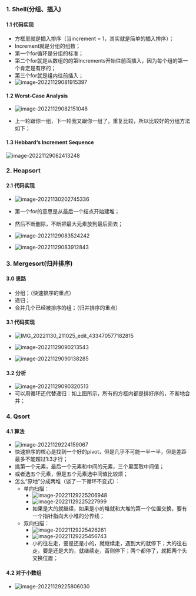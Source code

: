 ```toc
```

### 1. Shell(分组、插入)

#### 1.1 代码实现

- 方框里就是插入排序（当increment = 1，其实就是简单的插入排序）；
- Increment就是分组的组数；
- 第一个for循环是分组的标准；
- 第二个for就是从数组的的第Increments开始往前面插入，因为每个组的第一个肯定是有序的；
- 第三个for就是组内往前插入；
- ![image-20221129081915397](../../img/test/202211290819494.png)

#### 1.2 Worst-Case Analysis

- ![image-20221129082151048](../../img/test/202211290821075.png)

- 上一轮跟你一组，下一轮我又跟你一组了，重复比较，所以比较好的分组方法如下；

#### 1.3 Hebbard‘s Increment Sequence

![image-20221129082413248](../../img/test/202211290824274.png)

### 2. Heapsort

#### 2.1 代码实现
- ![image-20221130202745336](../../img/test/202211302027434.png)
- 第一个for的意思是从最后一个结点开始建堆；
- 然后不断删除，不断把最大元素放到最后面去；
- ![image-20221129083524242](../../img/test/202211290835270.png)

- ![image-20221129083912843](../../img/test/202211290839864.png)

### 3. Mergesort(归并排序)
#### 3.0 思路
- 分组；（快速排序的重点）
- 递归；
- 合并几个已经被排序的组；（归并排序的重点）
#### 3.1 代码实现

- ![IMG_20221130_211025_edit_433470577182815](../../img/test/202211302111865.jpg)

- ![image-20221129090213543](../../img/test/202211290902568.png)
- ![image-20221129090138285](../../img/test/202211290901387.png)

#### 3.2 分析

- ![image-20221129090320513](../../img/test/202211290903540.png)
- 可以用循环还代替递归：如上图所示，所有的方框内都是排好序的，不断地合并；

### 4. Qsort

#### 4.1 算法

- ![image-20221129224159067](../../img/test/202211292243009.png)
- 快速排序的核心是找到一个好的pivot，但是几乎不可能一半一半，但是差距最多不能超过1:3才行；
- 挑第一个元素，最后一个元素和中间的元素，三个里面取中间值；
- 或者选五个元素，但是五个元素选中间值比较烦；
- 怎么“原地”分成两堆（谈了一下循环不变式）：
  - 单向扫描：
    - ![image-20221129225206948](../../img/test/202211292252980.png)
    - ![image-20221129225227999](../../img/test/202211292252017.png)
    - 如果是大的就继续，如果是小的堆就和大堆的第一个位置交换，要有一个指针指向大小堆的分界线；
  - 双向扫描：
    - ![image-20221129225426261](../../img/test/202211292254283.png)
    - ![image-20221129225456743](../../img/test/202211292254764.png)
    - 小的往左走，要是还是小的，就继续走，遇到大的就停下；大的往右走，要是还是大的，就继续走，否则停下；两个都停了，就把两个头交换位置；

#### 4.2 对于小数组
- ![image-20221129225806030](../../img/test/202211292258061.png)


